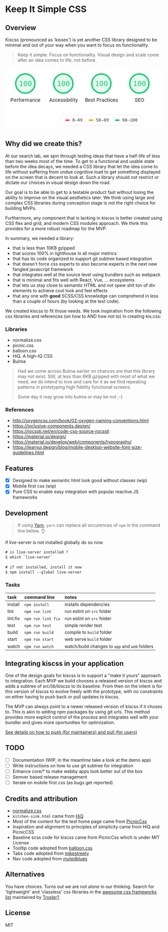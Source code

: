 Keep It Simple CSS
==================

## Overview
Kiscss (pronounced as 'kisses') is yet another CSS library designed to
be minimal and out of your way when you want to focus on functionality.

> Keep it simple. Focus on functionality. Visual design and scale
> come after an idea comes to life, not before.

![Designed with performance and simplicity in mind](src/web/assets/images/kiscss-lighthouse-summary-20190526.png)

## Why did we create this?
At our search lab, we spin through testing ideas that have a half-life
of less than two weeks most of the time. To get to a functional and
usable state before the idea decays, we needed a CSS library that let
the idea come to life without suffering from undue cognitive load to
get something displayed on the screen that is decent to look at. Such
a library should not restrict or dictate our choices in visual design
down the road.

Our goal is to be able to get to a testable product fast without losing
the ability to improve on the visual aesthetics later. We think using
large and complex CSS libraries during conception stage is not the right
choice for building MVPs.

Furthermore, any component that is lacking in kiscss is better created
using CSS flex and grid, and modern CSS modules approach. We think
this provides for a more robust roadmap for the MVP.

In summary, we needed a library:
- that is less than 10KB gzipped
- that scores 100% in lighthouse in all major metrics
- that has its code organized to support git subtree based integration
- that doesn't force css experts to also become experts in the next new fangled
  javascript framework
- that integrates well at the source level using bundlers such as webpack
- that is minimal and fits well with React, Vue, ... ecosystems
- that lets us stay close to semantic HTML and not spew shit
  ton of div elements to achieve cool look and feel effects
- that any one with **good** SCSS/CSS knowledge can comprehend in less
  than a couple of hours (by looking at the test code).

We created kiscss to fit those needs. We took inspiration from the following
css libraries and references (on how to AND how not to) in creating kis.css:
### Libraries
- normalize.css
- picnic.css
- balloon.css
- HiQ. A high-IQ CSS
- Bulma

>
> Had we come across Bulma earlier on chances are that this library may not
> exist. Still, at less than 6KB gzipped with most of what we need, we do
> intend to love and care for it as we find repeating patterns in prototyping
> high fidelity functional screens.
>
> Some day it may grow into bulma or may be not ;-)
>

### References
- http://oxygencss.com/book/02-oxygen-naming-conventions.html
- https://inclusive-components.design/
- https://rocssti.net/en/code-css-source-rocssti
- https://material.io/design/
- https://material.io/develop/web/components/typography/
- https://learnui.design/blog/mobile-desktop-website-font-size-guidelines.html

## Features
- [x] Designed to make semantic html look good without classes (wip)
- [x] Mobile first css (wip)
- [x] Pure CSS to enable easy integration with popular reactive JS frameworks

## Development
> If using [Yarn](https://yarnpkg.com/), `yarn` can replace all occurences
> of `npm` in the command line below. :ok_hand:

If live-server is not installed globally do so now.
```
# is live-server installed ?
$ which `live-server`

# if not installed, install it now
$ npm install --global live-server
```

### Tasks
|  task   | command line          | notes                                         |
|:--------|:----------------------|:----------------------------------------------|
| install |```npm install```      | installs dependencies                         |
| lint    |```npm run lint```     | run eslint on `src` folder                    |
| lint:fix|```npm run lint fix``` | run eslint on `src` folder                    |
| test    |```npm run test```     | simple render test                            |
| build   |```npm run build```    | compile to `build` folder                     |
| start   |```npm run start```    | web serve `build` folder                      |
| watch   |```npm run watch```    | watch/build changes to `app` and `web` folders|

## Integrating kiscss in your application
One of the design goals for kiscss is to support a "make it yours" approach
to integration. Each MVP we build chooses a released version of kiscss and
adds a subtree of src/lib/kiscss to its baseline. From then on the intent
is for this version of kiscss to evolve freely with the prototype, with no
constraints on either having to push back or pull updates to kiscss.

The MVP can always point to a newer released version of kiscss if it choses
to. This is akin to adding npm packages by using git urls. This method provides
more explicit control of the process and integrates well with your bundler and
gives more oportunities for optimization.

[See details on how to push (for maintainers) and pull (for users)](./docs/push-pull.md)


## TODO
- [ ] Documentation (WIP, in the meantime take a look at the demo app)
- [ ] Write instructions on how to use git subtree for integration
- [ ] Enhance core/* to make webby apps look better out of the box
- [ ] Semver based release management
- [ ] Iterate on mobile first css (as bugs get reported)

## Credits and attribution
- [normalize.css](http://nicolasgallagher.com/about-normalize-css/)
- ```kitchen-sink.html``` came from [HiQ](https://github.com/jonathanharrell/hiq)
- Most of the content for the test home page came from [PicnicCss](https://github.com/franciscop/picnic)
- Inspiration and alignment to principles of simplicity came from HiQ and PicnicCSS
- Baseline scss code for kiscss came from PicnicCss which is under MIT License
- Tooltip code adopted from [balloon.css](https://kazzkiq.github.io/balloon.css/)
- Tabs code adopted from [mikestreety](https://codepen.io/mikestreety/pen/yVNNNm)
- Nav code adopted from [mutedblues](https://codepen.io/mutedblues/pen/MmPNPG)

## Alternatives
You have choices. Turns out we are not alone in our thinking. Search for
'lightweight' and 'classless' css libraries in the [awesome css frameworks list](https://github.com/troxler/awesome-css-frameworks/blob/master/readme.md) maintained by [Troxler?](https://github.com/troxler).

## License
MIT